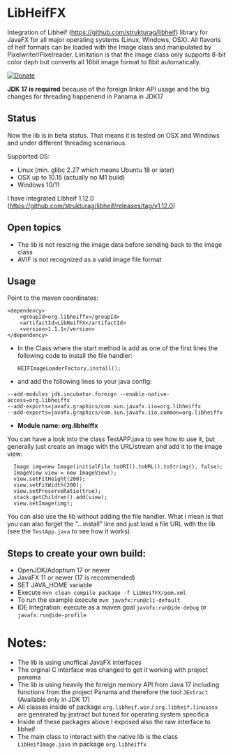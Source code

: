 # LibHeifFX
Integration of Libheif (https://github.com/strukturag/libheif) library for JavaFX for all major operating systems (Linux, Windows, OSX). 
All flavoris of heif formats can be loaded with the Image class and manipulated by Pixelwriter/Pixelreader. Limitation is that the image class only supports 8-bit color deph but converts all 16bit image format to 8bit automatically.

[![Donate](https://img.shields.io/badge/Donate-PayPal-green.svg)](https://www.paypal.com/donate/?hosted_button_id=CXWX6CAQ5MMV4)

**JDK 17 is required** because of the foreign linker API usage and the big changes for threading happenend in Panama in JDK17

## Status
Now the lib is in beta status. That means it is tested on OSX and Windows and under different threading scenarious.

Supported OS:
- Linux (min. glibc 2.27 which means Ubuntu 18 or later)
- OSX up to 10.15 (actually no M1 build)
- Windows 10/11

I have integrated Libheif 1.12.0 (https://github.com/strukturag/libheif/releases/tag/v1.12.0)

## Open topics
- The lib is not resizing the image data before sending back to the image class
- AVIF is not recognized as a valid image file format

## Usage
Point to the maven coordinates:

```
<dependency>  
    <groupId>org.libheiffx</groupId>    
    <artifactId>LibHeifFX</artifactId>  
    <version>1.1.1</version>  
</dependency>  
```  

- In the Class where the start method is add as one of the first lines the following code to install the file handler:

     `HEIFImageLoaderFactory.install();`  

- and add the following lines to your java config:
```
--add-modules jdk.incubator.foreign --enable-native-access=org.libheiffx  
--add-exports=javafx.graphics/com.sun.javafx.iio=org.libheiffx 
--add-exports=javafx.graphics/com.sun.javafx.iio.common=org.libheiffx
```

- **Module name: org.libheiffx**

You can have a look into the class TestAPP.java to see how to use it, but generally just create an Image with the URL/stream and add it to the image view:

```
  Image img=new Image(initialFile.toURI().toURL().toString(), false);  
  ImageView view = new ImageView();  
  view.setFitHeight(200);  
  view.setFitWidth(200);  
  view.setPreserveRatio(true);  
  stack.getChildren().add(view);  
  view.setImage(img);
```  

You can also use the lib without adding the file handler. What I mean is that you can also forget the "...install" line and just load a file URL with the lib (see the `TestApp.java` to see how it works).

## Steps to create your own build:
- OpenJDK/Adoptium 17 or newer
- JavaFX 11 or newer (17 is recommended)
- SET JAVA_HOME variable
- Execute `mvn clean compile package -f LibHeifFX/pom.xml`
- To run the example execute `mvn javafx:run@cli-default`
- IDE Integration: execute as a maven goal `javafx:run@ide-debug` or `javafx:run@ide-profile`

# Notes:
- The lib is using unoffical JavaFX interfaces
- The orginal C interface was changed to get it working with project panama
- The lib is using heavily the foreign memory API from Java 17 including functions from the project Panama and therefore the tool `JExtract` (Available only in JDK 17)
- All classes inside of package `org.libheif.win` / `org.libheif.linuxosx` are generated by jextract but tuned for operating system specifica
- Inside of these packages above I exposed also the raw interface to libheif
- The main class to interact with the native lib is the class `LibHeifImage.java` in package `org.libheiffx`
     

